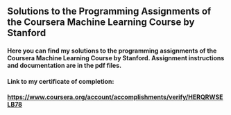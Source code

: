 ## Solutions to the Programming Assignments of the Coursera Machine Learning Course by Stanford

#### Here you can find my solutions to the programming assignments of the Coursera Machine Learning Course by Stanford. Assignment instructions and documentation are in the pdf files.

#### Link to my certificate of completion:
#### https://www.coursera.org/account/accomplishments/verify/HERQRWSELB78
